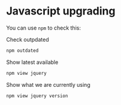 # Javascript upgrading

You can use `npm` to check this:

Check outpdated

```bash
npm outdated
```

Show latest available

```bash
npm view jquery
```

Show what we are currently using

```bash
npm view jquery version
```

